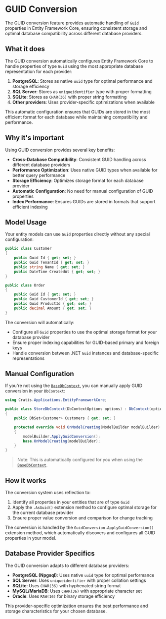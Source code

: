 # GUID Conversion

The GUID conversion feature provides automatic handling of `Guid` properties in Entity Framework Core, ensuring consistent storage and optimal database compatibility across different database providers.

## What it does

The GUID conversion automatically configures Entity Framework Core to handle properties of type `Guid` using the most appropriate database representation for each provider:

1. **PostgreSQL**: Stores as native `uuid` type for optimal performance and storage efficiency
2. **SQL Server**: Stores as `uniqueidentifier` type with proper formatting
3. **SQLite**: Stores as `CHAR(36)` with proper string formatting
4. **Other providers**: Uses provider-specific optimizations when available

This automatic configuration ensures that GUIDs are stored in the most efficient format for each database while maintaining compatibility and performance.

## Why it's important

Using GUID conversion provides several key benefits:

- **Cross-Database Compatibility**: Consistent GUID handling across different database providers
- **Performance Optimization**: Uses native GUID types when available for better query performance
- **Storage Efficiency**: Optimizes storage format for each database provider
- **Automatic Configuration**: No need for manual configuration of GUID properties
- **Index Performance**: Ensures GUIDs are stored in formats that support efficient indexing

## Model Usage

Your entity models can use `Guid` properties directly without any special configuration:

```csharp
public class Customer
{
    public Guid Id { get; set; }
    public Guid TenantId { get; set; }
    public string Name { get; set; }
    public DateTime CreatedAt { get; set; }
}

public class Order
{
    public Guid Id { get; set; }
    public Guid CustomerId { get; set; }
    public Guid ProductId { get; set; }
    public decimal Amount { get; set; }
}
```

The conversion will automatically:

- Configure all `Guid` properties to use the optimal storage format for your database provider
- Ensure proper indexing capabilities for GUID-based primary and foreign keys
- Handle conversion between .NET `Guid` instances and database-specific representations

## Manual Configuration

If you're not using the [`BaseDbContext`](./base-db-context.md), you can manually apply GUID conversion in your `DbContext`:

```csharp
using Cratis.Applications.EntityFrameworkCore;

public class StoreDbContext(DbContextOptions options) : DbContext(options)
{
    public DbSet<Customer> Customers { get; set; }

    protected override void OnModelCreating(ModelBuilder modelBuilder)
    {
        modelBuilder.ApplyGuidConversion();
        base.OnModelCreating(modelBuilder);
    }
}
```

> Note: This is automatically configured for you when using the [`BaseDbContext`](./base-db-context.md).

## How it works

The conversion system uses reflection to:

1. Identify all properties in your entities that are of type `Guid`
2. Apply the `.AsGuid()` extension method to configure optimal storage for the current database provider
3. Ensure proper value conversion and comparison for change tracking

The conversion is handled by the `GuidConversion.ApplyGuidConversion()` extension method, which automatically discovers and configures all GUID properties in your model.

## Database Provider Specifics

The GUID conversion adapts to different database providers:

- **PostgreSQL (Npgsql)**: Uses native `uuid` type for optimal performance
- **SQL Server**: Uses `uniqueidentifier` with proper collation settings
- **SQLite**: Uses `CHAR(36)` with hyphenated string format
- **MySQL/MariaDB**: Uses `CHAR(36)` with appropriate character set
- **Oracle**: Uses `RAW(16)` for binary storage efficiency

This provider-specific optimization ensures the best performance and storage characteristics for your chosen database.